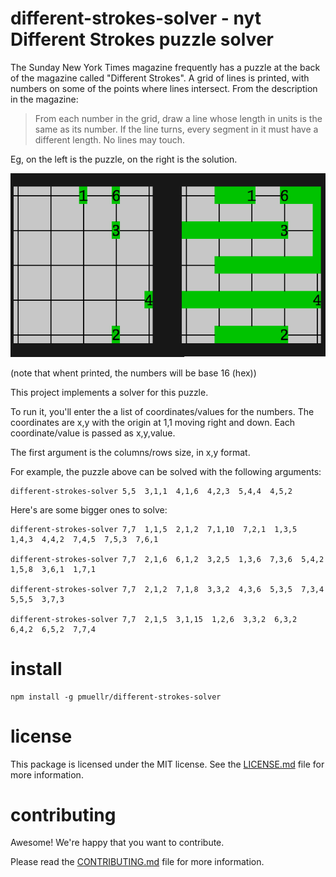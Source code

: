 different-strokes-solver - nyt Different Strokes puzzle solver
================================================================================

The Sunday New York Times magazine frequently has a puzzle at the back of the
magazine called "Different Strokes".  A grid of lines is printed, with numbers
on some of the points where lines intersect.  From the description in the
magazine:

> From each number in the grid, draw a line whose length in units is the same
> as its number.  If the line turns, every segment in it must have a
> different length.  No lines may touch.

Eg, on the left is the puzzle, on the right is the solution.

![solved puzzle](images/solved-puzzle.png)

(note that whent printed, the numbers will be base 16 (hex))

This project implements a solver for this puzzle.

To run it, you'll enter the a list of coordinates/values for the numbers.
The coordinates are x,y with the origin at 1,1 moving right and down.
Each coordinate/value is passed as x,y,value.

The first argument is the columns/rows size, in x,y format.

For example, the puzzle above can be solved with the following arguments:

    different-strokes-solver 5,5  3,1,1  4,1,6  4,2,3  5,4,4  4,5,2

Here's are some bigger ones to solve:

    different-strokes-solver 7,7  1,1,5  2,1,2  7,1,10  7,2,1  1,3,5  1,4,3  4,4,2  7,4,5  7,5,3  7,6,1

    different-strokes-solver 7,7  2,1,6  6,1,2  3,2,5  1,3,6  7,3,6  5,4,2  1,5,8  3,6,1  1,7,1

    different-strokes-solver 7,7  2,1,2  7,1,8  3,3,2  4,3,6  5,3,5  7,3,4  5,5,5  3,7,3

    different-strokes-solver 7,7  2,1,5  3,1,15  1,2,6  3,3,2  6,3,2  6,4,2  6,5,2  7,7,4


install
================================================================================

    npm install -g pmuellr/different-strokes-solver


license
================================================================================

This package is licensed under the MIT license.  See the [LICENSE.md][] file
for more information.



contributing
================================================================================

Awesome!  We're happy that you want to contribute.

Please read the [CONTRIBUTING.md][] file for more information.


[LICENSE.md]: LICENSE.md
[CONTRIBUTING.md]: CONTRIBUTING.md